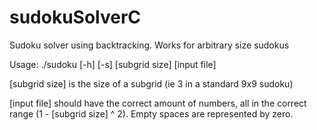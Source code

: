 sudokuSolverC
=============

Sudoku solver using backtracking.  Works for arbitrary size sudokus

Usage: ./sudoku [-h] [-s] [subgrid size] [input file]

[subgrid size] is the size of a subgrid (ie 3 in a standard 9x9 sudoku)

[input file] should have the correct amount of numbers, all in the correct
range (1 - [subgrid size] ^ 2).  Empty spaces are represented by zero.

